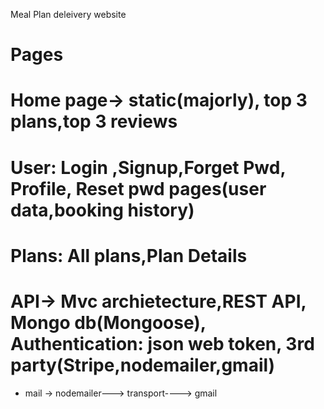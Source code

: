 Meal Plan deleivery website 

# Pages
# Home page-> static(majorly), top 3 plans,top 3 reviews
# User: Login ,Signup,Forget Pwd, Profile, Reset pwd  pages(user data,booking history)
# Plans: All plans,Plan Details

# API-> Mvc archietecture,REST API, Mongo db(Mongoose), Authentication: json web token, 3rd party(Stripe,nodemailer,gmail)


* mail -> nodemailer---> transport----> gmail
